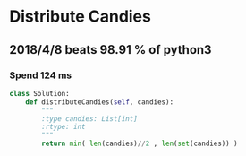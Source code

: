 # Distribute Candies

## 2018/4/8 beats 98.91 % of python3
### Spend 124 ms
```python
class Solution:
    def distributeCandies(self, candies):
        """
        :type candies: List[int]
        :rtype: int
        """
        return min( len(candies)//2 , len(set(candies)) )
```
